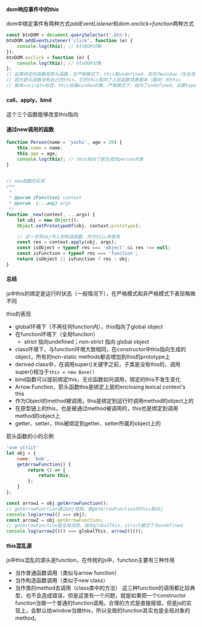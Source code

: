#### dom响应事件中的this
dom中绑定事件有两种方式*addEventListener*和*dom.onclick=function*两种方式
```js
const btnDOM = document.querySelector('.btn');
btnDOM.addEventListener('click', function (e) {
    console.log(this); // btnDOM对象
});
btnDOM.onclick = function (e) {
    console.log(this); // btnDOM对象
};
// 如果绑定的函数是箭头函数，在严格模式下，this是undefined，否则为window（在全局环境下）
// 因为箭头函数没有自己的this，它的this指向了上层函数或者脚本（模块）的this
// 脚本<scirpt>标签，this纸箱window对象，严格模式下，指向了undefined，设置type=module，脚本会自动应用严格模式
```

#### call、apply、bind
这个三个函数能够改变this指向

#### 通过new调用的函数
```js
function Person(name = 'yuchi', age = 20) {
    this.name = name;
    this.age = age;
    console.log(this); // this指向了新生成的person对象
}


// new函数的实现
/**
 *
 * @param {Function} context
 * @param  {...any} args
 */
function _new(context, ...args) {
    let obj = new Object();
    Object.setPrototypeOf(obj, context.prototype);

    // 这一步将obj传入到构造函数，作为this来使用
    const res = context.apply(obj, args);
    const isObject = typeof res === 'object' && res !== null;
    const isFunction = typeof res === 'function';
    return isObject || isFunction ? res : obj;
}
```

#### 总结
js中this的绑定是运行时状态（一般情况下），在严格模式和非严格模式下表现略微不同


this的表现
- global环境下（不再任何function内），this指向了global object
- 在function环境下（全局function）
  - strict 指向undefined；non-strict 指向 global object
- class环境下，与function环境大致相同，在constructor中this指向生成的object，所有的non-static methods都会增加到this的prototype上
- derived class中，在调用super()关键字之前，子类是没有this的，调用super()相当于`this = new Base()`
- bind函数可以提前绑定this，无论函数如何调用，绑定的this不发生变化
- Arrow Function，箭头函数this是绑定上层的enclosing lexical context's this
- 作为Object的method被调用，this是绑定到运行时调用method的object上的
- 在原型链上的this，也是被通过method被调用的，this也是绑定到调用method的object上
- getter、setter，this被绑定到getter、setter所属的object上的


箭头函数的小的示例
```js
'use strict'
let obj = {
    name: 'bob',
    getArrowFunction() {
        return () => {
            return this;
        };
    }
};

const arrow1 = obj.getArrowFunction();
// getArrowFunction通过obj调用，故getArrowFunction的this是obj
console.log(arrow1() === obj);
const arrow2 = obj.getArrowFunction;
// getArrowFunction是全局调用，指向globalThis，strict模式下为undefined
console.log(arrow2()() === globalThis, arrow2()());

```

#### this混乱源
js中this混乱的源头是function，在传统的js中，function主要有三种作用
- 当作普通函数调用（类似与arrow function）
- 当作构造函数调用（类似于new class）
- 当作类的method去调用（class类中的方法）
这三种function的调用都比较典型，也不会造成错误，但是这里有一个问题，就是如果把一个constructor function当做一个普通的function调用。合理的方式是直接报错，但是js的实现上，会默认给window当做this，所以全局的function其实也是全局对象的method。
